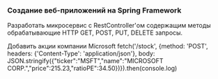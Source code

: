 ### Создание веб-приложений на Spring Framework
Разработать микросервис c RestController'ом содержащим методы обрабатывающие HTTP GET, POST, PUT, DELETE запросы.

Добавить акции компании Microsoft
fetch('/stock', {method: 'POST', headers: {'Content-Type': 'application/json'}, body: JSON.stringify({"ticker":"MSFT","name":"MICROSOFT CORP.","price":215.23,"ratioPE":34.50})}).then(console.log)

